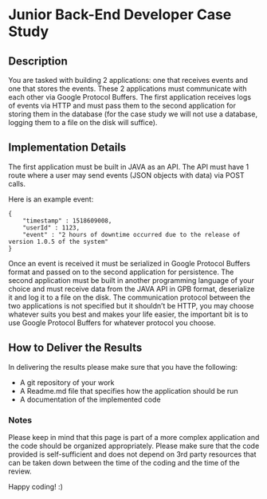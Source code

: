 # Junior Back-End Developer Case Study

## Description

You are tasked with building 2 applications: one that receives events and one that stores the events. These 2 applications must communicate with each other via Google Protocol Buffers. The first application receives logs of events via HTTP and must pass them to the second application for storing them in the database (for the case study we will not use a database, logging them to a file on the disk will suffice).

## Implementation Details

The first application must be built in JAVA as an API. The API must have 1 route where a user may send events (JSON objects with data) via POST calls.

Here is an example event:

```
{
    "timestamp" : 1518609008,
    "userId" : 1123,
    "event" : "2 hours of downtime occurred due to the release of version 1.0.5 of the system"
}
```

Once an event is received it must be serialized in Google Protocol Buffers format and passed on to the second application for persistence. The second application must be built in another programming language of your choice and must receive data from the JAVA API in GPB format, deserialize it and log it to a file on the disk. The communication protocol between the two applications is not specified but it shouldn’t be HTTP, you may choose whatever suits you best and makes your life easier, the important bit is to use Google Protocol Buffers for whatever protocol you choose.

## How to Deliver the Results

In delivering the results please make sure that you have the following:

-   A git repository of your work
-   A Readme.md file that specifies how the application should be run
-   A documentation of the implemented code

### Notes

Please keep in mind that this page is part of a more complex application and the code should be organized appropriately.
Please make sure that the code provided is self-sufficient and does not depend on 3rd party resources that can be taken down between the time of the coding and the time of the review.

Happy coding! :)
